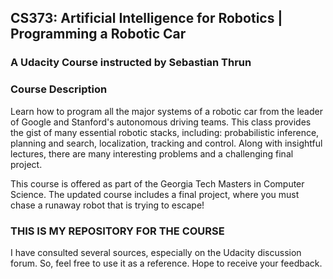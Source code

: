 ## CS373: Artificial Intelligence for Robotics | Programming a Robotic Car
### A Udacity Course instructed by Sebastian Thrun

### Course Description
Learn how to program all the major systems of a robotic car from the leader of Google and Stanford's autonomous driving teams. This class provides the gist of many essential robotic stacks, including: probabilistic inference, planning and search, localization, tracking and control. Along with insightful lectures, there are many interesting problems and a challenging final project.

This course is offered as part of the Georgia Tech Masters in Computer Science. The updated course includes a final project, where you must chase a runaway robot that is trying to escape!

### THIS IS MY REPOSITORY FOR THE COURSE
I have consulted several sources, especially on the Udacity discussion forum. So, feel free to use it as a reference. Hope to receive your feedback.
